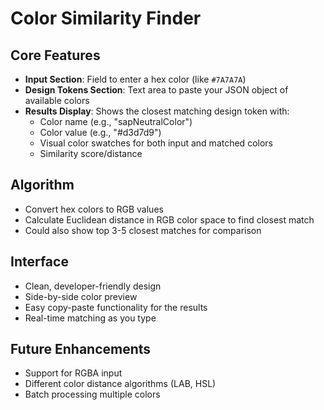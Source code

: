 # Color Similarity Finder

## Core Features
- **Input Section**: Field to enter a hex color (like `#7A7A7A`)
- **Design Tokens Section**: Text area to paste your JSON object of available colors
- **Results Display**: Shows the closest matching design token with:
  - Color name (e.g., "sapNeutralColor")
  - Color value (e.g., "#d3d7d9")
  - Visual color swatches for both input and matched colors
  - Similarity score/distance

## Algorithm
- Convert hex colors to RGB values
- Calculate Euclidean distance in RGB color space to find closest match
- Could also show top 3-5 closest matches for comparison

## Interface
- Clean, developer-friendly design
- Side-by-side color preview
- Easy copy-paste functionality for the results
- Real-time matching as you type

## Future Enhancements
- Support for RGBA input
- Different color distance algorithms (LAB, HSL)
- Batch processing multiple colors

